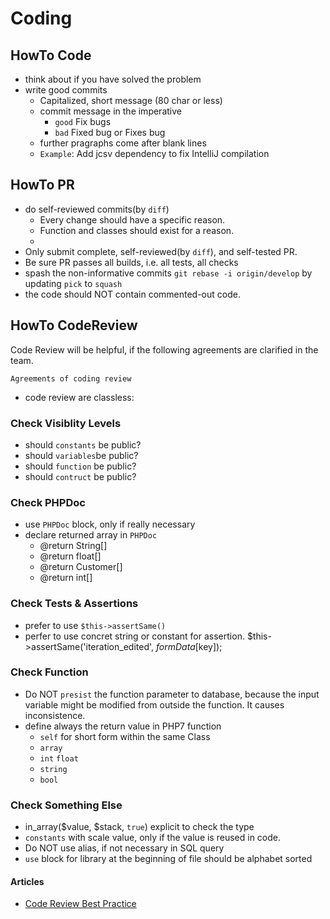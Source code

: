 # Coding


## HowTo Code
- think about if you have solved the problem
- write good commits
    - Capitalized, short message (80 char or less)
    - commit message in the imperative
        - `good` Fix bugs
        - `bad` Fixed bug or Fixes bug
    - further pragraphs come after blank lines
    - `Example`: Add jcsv dependency to fix IntelliJ compilation


## HowTo PR
- do self-reviewed commits(by `diff`)
    - Every change should have a specific reason.
    - Function and classes should exist for a reason.
    - 
- Only submit complete, self-reviewed(by `diff`), and self-tested PR.
- Be sure PR passes all builds, i.e. all tests, all checks
- spash the non-informative commits `git rebase -i origin/develop` by updating `pick` to `squash`
- the code should NOT contain commented-out code.


## HowTo CodeReview

<p class="tip">
    Code Review will be helpful, if the following agreements are clarified in the team.
</p>

`Agreements of coding review`

- code review are classless:


### Check Visiblity Levels
- should `constants` be public?
- should `variables`be public?
- should `function` be public?
- should `contruct` be public?

### Check PHPDoc
- use `PHPDoc` block, only if really necessary
- declare returned array in `PHPDoc`
    - @return String[]
    - @return float[]
    - @return Customer[]
    - @return int[]

### Check Tests & Assertions
- prefer to use `$this->assertSame()`
- perfer to use concret string or constant for assertion. $this->assertSame('iteration_edited', $formData[$key]);

### Check Function
- Do NOT `presist` the function parameter to database, because the input variable might be modified from outside the function. It causes inconsistence.
- define always the return value in PHP7 function
    -  `self` for short form within the same Class
    -  `array`
    -  `int` `float`
    -  `string`
    -  `bool`

### Check Something Else
- in_array($value, $stack, `true`) explicit to check the type
- `constants` with scale value, only if the value is reused in code.
- Do NOT use alias, if not necessary in SQL query
- `use` block for library at the beginning of file should be alphabet sorted



#### Articles
- [Code Review Best Practice](https://medium.com/palantir/code-review-best-practices-19e02780015f)